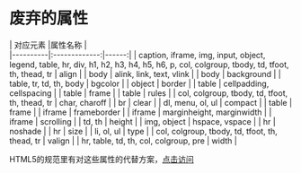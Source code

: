 # 废弃的属性
|   对应元素   |属性名称      |  
|----------|:-------------:|------:|
| caption, iframe, img, input, object, legend, table, hr, div, h1, h2, h3, h4, h5, h6, p, col, colgroup, tbody, td, tfoot, th, thead, tr |  align |
| body | alink, link, text, vlink |
| body | background |
| table, tr, td, th, body | bgcolor |
| object | border |
| table | cellpadding, cellspacing |
| table | frame |
| table | rules |
| col, colgroup, tbody, td, tfoot, th, thead, tr | char, charoff |
| br | clear |
| dl, menu, ol, ul | compact |
| table | frame |
| iframe | frameborder |
| iframe | marginheight, marginwidth |
| iframe | scrolling |
| td, th | height |
| img, object | hspace, vspace |
| hr | noshade |
| hr | size |
| li, ol, ul | type |
| col, colgroup, tbody, td, tfoot, th, thead, tr | valign |
| hr, table, td, th, col, colgroup, pre | width |

HTML5的规范里有对这些属性的代替方案，[点击访问](http://www.whatwg.org/specs/web-apps/current-work/multipage/obsolete.html#non-conforming-features)
